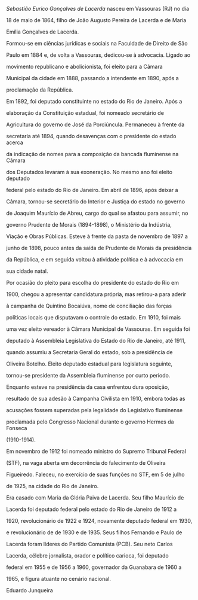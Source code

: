 

*Sebastião Eurico Gonçalves de Lacerda* nasceu em Vassouras (RJ) no dia

18 de maio de 1864, filho de João Augusto Pereira de Lacerda e de Maria

Emília Gonçalves de Lacerda.



Formou-se em ciências jurídicas e sociais na Faculdade de Direito de São

Paulo em 1884 e, de volta a Vassouras, dedicou-se à advocacia. Ligado ao

movimento republicano e abolicionista, foi eleito para a Câmara

Municipal da cidade em 1888, passando a intendente em 1890, após a

proclamação da República.



Em 1892, foi deputado constituinte no estado do Rio de Janeiro. Após a

elaboração da Constituição estadual, foi nomeado secretário de

Agricultura do governo de José da Porciúncula. Permaneceu à frente da

secretaria até 1894, quando desavenças com o presidente do estado acerca

da indicação de nomes para a composição da bancada fluminense na Câmara

dos Deputados levaram à sua exoneração. No mesmo ano foi eleito deputado

federal pelo estado do Rio de Janeiro. Em abril de 1896, após deixar a

Câmara, tornou-se secretário do Interior e Justiça do estado no governo

de Joaquim Maurício de Abreu, cargo do qual se afastou para assumir, no

governo Prudente de Morais (1894-1898), o Ministério da Indústria,

Viação e Obras Públicas. Esteve à frente da pasta de novembro de 1897 a

junho de 1898, pouco antes da saída de Prudente de Morais da presidência

da República, e em seguida voltou à atividade política e à advocacia em

sua cidade natal.



Por ocasião do pleito para escolha do presidente do estado do Rio em

1900, chegou a apresentar candidatura própria, mas retirou-a para aderir

à campanha de Quintino Bocaiúva, nome de conciliação das forças

políticas locais que disputavam o controle do estado. Em 1910, foi mais

uma vez eleito vereador à Câmara Municipal de Vassouras. Em seguida foi

deputado à Assembleia Legislativa do Estado do Rio de Janeiro, até 1911,

quando assumiu a Secretaria Geral do estado, sob a presidência de

Oliveira Botelho. Eleito deputado estadual para legislatura seguinte,

tornou-se presidente da Assembleia fluminense por curto período.

Enquanto esteve na presidência da casa enfrentou dura oposição,

resultado de sua adesão à Campanha Civilista em 1910, embora todas as

acusações fossem superadas pela legalidade do Legislativo fluminense

proclamada pelo Congresso Nacional durante o governo Hermes da Fonseca

(1910-1914).



Em novembro de 1912 foi nomeado ministro do Supremo Tribunal Federal

(STF), na vaga aberta em decorrência do falecimento de Oliveira

Figueiredo. Faleceu, no exercício de suas funções no STF, em 5 de julho

de 1925, na cidade do Rio de Janeiro.



Era casado com Maria da Glória Paiva de Lacerda. Seu filho Maurício de

Lacerda foi deputado federal pelo estado do Rio de Janeiro de 1912 a

1920, revolucionário de 1922 e 1924, novamente deputado federal em 1930,

e revolucionário de de 1930 e de 1935. Seus filhos Fernando e Paulo de

Lacerda foram líderes do Partido Comunista (PCB). Seu neto Carlos

Lacerda, célebre jornalista, orador e político carioca, foi deputado

federal em 1955 e de 1956 a 1960, governador da Guanabara de 1960 a

1965, e figura atuante no cenário nacional.



Eduardo Junqueira




